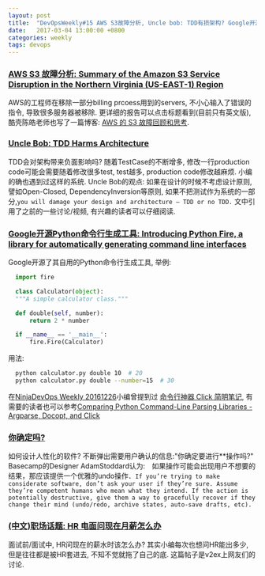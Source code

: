 ```yaml
---
layout: post
title:  "DevOpsWeekly#15 AWS S3故障分析, Uncle bob: TDD有损架构? Google开源Python命令行生成工具, 面试时HR问现在收入该怎么回答?"
date:   2017-03-04 13:00:00 +0800
categories: weekly
tags: devops
---
```



### [**AWS S3 故障分析: Summary of the Amazon S3 Service Disruption in the Northern Virginia (US-EAST-1) Region**](https://aws.amazon.com/cn/message/41926/)
  
  AWS的工程师在移除一部分billing prcoess用到的servers, 不小心输入了错误的指令, 导致很多服务器被移除. 更详细的报告可以点击标题看到(目前只有英文版), 酷壳陈皓老师也写了一篇博客: [AWS 的 S3 故障回顾和思考](http://coolshell.cn/articles/17737.html).


### [**Uncle Bob: TDD Harms Architecture**](http://blog.cleancoder.com/uncle-bob/2017/03/03/TDD-Harms-Architecture.html)

 TDD会对架构带来负面影响吗? 随着TestCase的不断增多, 修改一行production code可能会需要随着修改很多test, test越多, production code修改越麻烦. 小编的确也遇到过这样的系统. Uncle Bob的观点: 如果在设计的时候不考虑设计原则, 譬如Open-Closed, DependencyInversion等原则, 如果不把测试作为系统的一部分,`you will damage your design and architecture – TDD or no TDD.`
 文中引用了之前的一些讨论/视频, 有兴趣的读者可以仔细阅读. 


### [**Google开源Python命令行生成工具: Introducing Python Fire, a library for automatically generating command line interfaces**](http://developers.googleblog.com/2017/03/introducing-python-fire-library-for.html)

  Google开源了其自用的Python命令行生成工具, 举例:
  ```python
    import fire

    class Calculator(object):
    """A simple calculator class."""

    def double(self, number):
        return 2 * number

    if __name__ == '__main__':
        fire.Fire(Calculator)
  ```
  用法:
  ```bash
    python calculator.py double 10  # 20
    python calculator.py double --number=15  # 30
 ```

  在[NinjaDevOps Weekly 20161226](https://ninjadevops.com/weekly/2016/12/26/ninja-devops-weekly.html)小编曾提到过 [命令行神器 Click 简明笔记](https://funhacks.net/2016/12/20/click/), 有需要的读者也可以参考[Comparing Python Command-Line Parsing Libraries - Argparse, Docopt, and Click](https://realpython.com/blog/python/comparing-python-command-line-parsing-libraries-argparse-docopt-click/#conclusion)


### [**你确定吗?**](https://m.signalvnoise.com/are-you-sure-ae4ae0ef72a7#.ta5qnfmjq)

  如何设计人性化的软件? 不断弹出需要用户确认的信息:"你确定要进行**操作吗?"　Basecamp的Designer AdamStoddard认为:　如果操作可能会出现用户不想要的结果，那应该提供一个优雅的undo操作．`If you’re trying to make considerate software, don’t ask your user if they’re sure. Assume they’re competent humans who mean what they intend. If the action is potentially destructive, give them a way to gracefully recover if they change their mind (undo/redo, archive states, auto-save drafts, etc).`


### [**(中文)职场话题: HR 电面问现在月薪怎么办**](https://www.v2ex.com/t/341859)

  面试前/面试中, HR问现在的薪水时该怎么办? 其实小编每次也想问HR能出多少, 但是往往都是被HR套进去, 不知不觉就拖了自己的底. 这篇帖子是v2ex上网友们的讨论.


